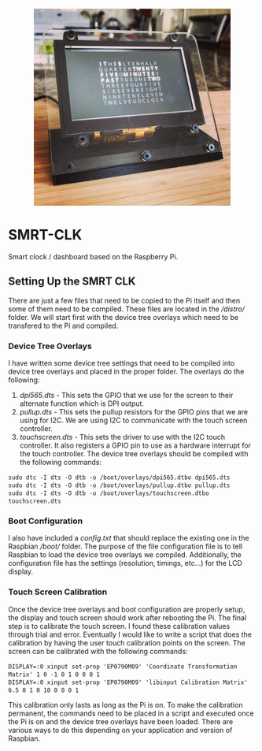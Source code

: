 <p align="center">
  <img src="/pics/smrt_clk.jpg" alt="BatBone" width="400">
</p>

# SMRT-CLK
Smart clock / dashboard based on the Raspberry Pi. 

## Setting Up the SMRT CLK
There are just a few files that need to be copied to the Pi itself and then some of them need to be compiled. These files are located in the */distro/* folder. We will start first with the device tree overlays which need to be transfered to the Pi and compiled.

### Device Tree Overlays
I have written some device tree settings that need to be compiled into device tree overlays and placed in the proper folder. The overlays do the following:
1. *dpi565.dts* - This sets the GPIO that we use for the screen to their alternate function which is DPI output.
2. *pullup.dts* - This sets the pullup resistors for the GPIO pins that we are using for I2C. We are using I2C to communicate with the touch screen controller.
3. *touchscreen.dts* - This sets the driver to use with the I2C touch controller. It also registers a GPIO pin to use as a hardware interrupt for the touch controller.
The device tree overlays should be compiled with the following commands:
```
sudo dtc -I dts -O dtb -o /boot/overlays/dpi565.dtbo dpi565.dts
sudo dtc -I dts -O dtb -o /boot/overlays/pullup.dtbo pullup.dts
sudo dtc -I dts -O dtb -o /boot/overlays/touchscreen.dtbo touchscreen.dts
```

### Boot Configuration
I also have included a *config.txt* that should replace the existing one in the Raspbian */boot/* folder. The purpose of the file configuration file is to tell Raspbian to load the device tree overlays we compiled. Additionally, the configuration file has the settings (resolution, timings, etc...) for the LCD display.

### Touch Screen Calibration
Once the device tree overlays and boot configuration are properly setup, the display and touch screen should work after rebooting the Pi. The final step is to calibrate the touch screen. I found these calibration values through trial and error. Eventually I would like to write a script that does the calibration by having the user touch calibration points on the screen. The screen can be calibrated with the following commands:
```
DISPLAY=:0 xinput set-prop 'EP0790M09' 'Coordinate Transformation Matrix' 1 0 -1 0 1 0 0 0 1
DISPLAY=:0 xinput set-prop 'EP0790M09' 'libinput Calibration Matrix' 6.5 0 1 0 10 0 0 0 1
```
This calibration only lasts as long as the Pi is on. To make the calibration permanent, the commands need to be placed in a script and executed once the Pi is on and the device tree overlays have been loaded. There are various ways to do this depending on your application and version of Raspbian.
